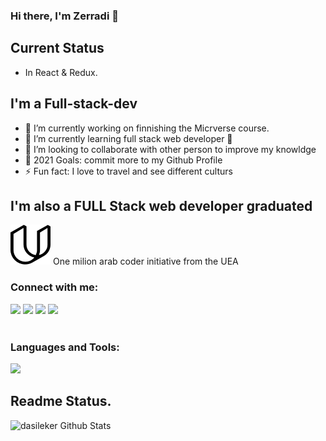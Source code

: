### Hi there, I'm Zerradi 👋

## Current Status
 
- In React & Redux.

## I'm a Full-stack-dev
- 🔭 I’m currently working on finnishing the Micrverse course.
- 🌱 I’m currently learning full stack web developer 🤣
- 👯 I’m looking to collaborate with other person to improve my knowldge
- 🥅 2021 Goals: commit more to my Github Profile
- ⚡ Fun fact: I love to travel and see different  culturs

## I'm also a FULL Stack web developer graduated 

<img alt="udacity"  src="udacity.png" /> <span style="marging-bottom: 15px;"> One milion arab coder initiative from the UEA<span>

### Connect with me:

<img src="https://img.icons8.com/fluent/48/000000/domain.png" aligne="left"/>
<img src="https://img.icons8.com/fluent/48/000000/twitter.png" aligne="left"/>
<img src="https://img.icons8.com/nolan/48/linkedin.png" aligne="left"/>
<img src="https://img.icons8.com/nolan/48/angelist.png" aligne="left"/>

<br />
<br />

### Languages and Tools:
<img src="https://img.icons8.com/color/50/000000/html-5--v1.png"/>

<br/>

## Readme Status. 

<img  alt="dasileker Github Stats" src="https://github-readme-stats.vercel.app/api?username=dasileker&count_private=true"/>

<br />


